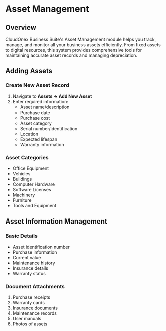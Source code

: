 # Asset Management

## Overview

CloudOnex Business Suite's Asset Management module helps you track, manage, and monitor all your business assets efficiently. From fixed assets to digital resources, this system provides comprehensive tools for maintaining accurate asset records and managing depreciation.

## Adding Assets

### Create New Asset Record

1.  Navigate to **Assets → Add New Asset**
2.  Enter required information:
    - Asset name/description
    - Purchase date
    - Purchase cost
    - Asset category
    - Serial number/identification
    - Location
    - Expected lifespan
    - Warranty information

### Asset Categories

- Office Equipment
- Vehicles
- Buildings
- Computer Hardware
- Software Licenses
- Machinery
- Furniture
- Tools and Equipment

## Asset Information Management

### Basic Details

- Asset identification number
- Purchase information
- Current value
- Maintenance history
- Insurance details
- Warranty status

### Document Attachments

1.  Purchase receipts
2.  Warranty cards
3.  Insurance documents
4.  Maintenance records
5.  User manuals
6.  Photos of assets
